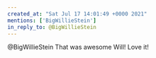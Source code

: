 ```yaml
---
created_at: "Sat Jul 17 14:01:49 +0000 2021"
mentions: ['BigWillieStein']
in_reply_to: @BigWillieStein
---
```


@BigWillieStein That was awesome Will! Love it!
